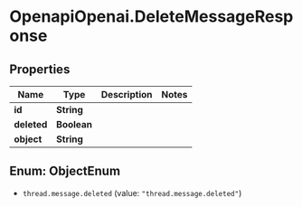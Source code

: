 # OpenapiOpenai.DeleteMessageResponse

## Properties

Name | Type | Description | Notes
------------ | ------------- | ------------- | -------------
**id** | **String** |  | 
**deleted** | **Boolean** |  | 
**object** | **String** |  | 



## Enum: ObjectEnum


* `thread.message.deleted` (value: `"thread.message.deleted"`)




